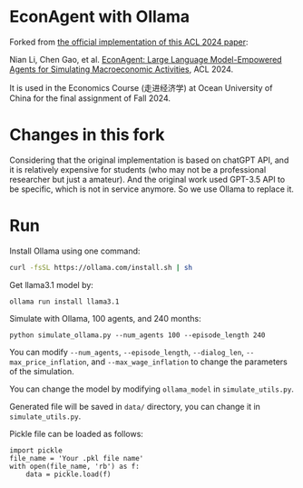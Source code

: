# EconAgent with Ollama

Forked from [the official implementation of this ACL 2024 paper](https://github.com/tsinghua-fib-lab/ACL24-EconAgent/tree/master):

Nian Li, Chen Gao, et al. [EconAgent: Large Language Model-Empowered Agents for Simulating Macroeconomic Activities](https://arxiv.org/abs/2310.10436), ACL 2024.

It is used in the Economics Course (走进经济学) at Ocean University of China for the final assignment of Fall 2024.

# Changes in this fork

Considering that the original implementation is based on chatGPT API, and it is relatively expensive for students (who may not be a professional researcher but just a amateur). And the original work used GPT-3.5 API to be specific, which is not in service anymore. So we use Ollama to replace it.

# Run

Install Ollama using one command:

```bash
curl -fsSL https://ollama.com/install.sh | sh
```

Get llama3.1 model by:

```
ollama run install llama3.1
```

Simulate with Ollama, 100 agents, and 240 months:

`python simulate_ollama.py --num_agents 100 --episode_length 240`

You can modify `--num_agents`, `--episode_length`, `--dialog_len`, `--max_price_inflation`, and `--max_wage_inflation` to change the parameters of the simulation.

You can change the model by modifying `ollama_model` in `simulate_utils.py`.

Generated file will be saved in `data/` directory, you can change it in `simulate_utils.py`.

Pickle file can be loaded as follows:
```
import pickle
file_name = 'Your .pkl file name'
with open(file_name, 'rb') as f:
    data = pickle.load(f)
```
